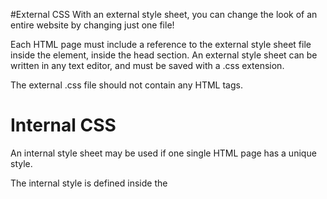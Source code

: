 
#External CSS
With an external style sheet, you can change the look of an entire website by changing just one file!

Each HTML page must include a reference to the external style sheet file inside the <link> element, inside the head section.
An external style sheet can be written in any text editor, and must be saved with a .css extension.

The external .css file should not contain any HTML tags.


# Internal CSS
An internal style sheet may be used if one single HTML page has a unique style.

The internal style is defined inside the <style> element, inside the head section.

# Inline CSS
An inline style may be used to apply a unique style for a single element.

To use inline styles, add the style attribute to the relevant element. The style attribute can contain any CSS property.

# Cascading Order
What style will be used when there is more than one style specified for an HTML element?

All the styles in a page will "cascade" into a new "virtual" style sheet by the following rules, where number one has the highest priority:

>- Inline style (inside an HTML element)
>- External and internal style sheets (in the head section)
>- Browser default
>- So, an inline style has the highest priority, and will override external and internal styles and browser defaults.

# CSS reference
Use this CSS reference to browse an alphabetical index of all of the standard CSS properties, pseudo-classes, pseudo-elements, data types, functional notations and at-rules. You can also browse key CSS concepts and a list of selectors organized by type. Also included is a brief DOM-CSS / CSSOM reference. 
For a beginner-level introduction to the syntax of selectors, see our guide on CSS Selectors. Be aware that any syntax error in a rule definition invalidates the entire rule. Invalid rules are ignored by the browser. Note that CSS rule definitions are entirely (ASCII) text-based, whereas DOM-CSS / CSSOM (the rule management system) is object-based


